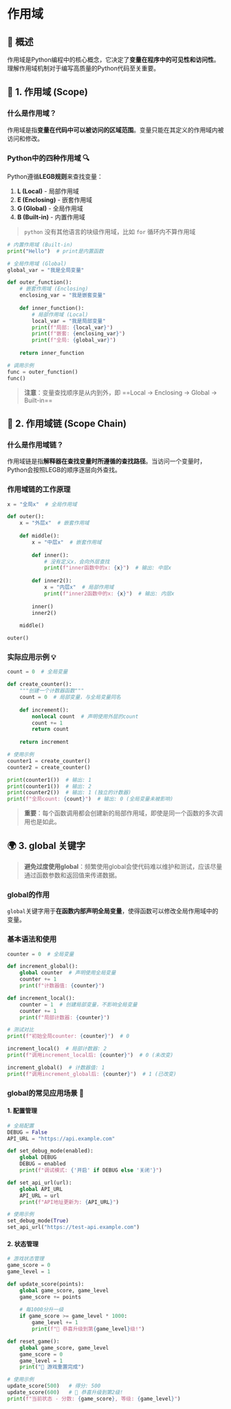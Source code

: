 # 作用域

## 🎯 概述

作用域是Python编程中的核心概念，它决定了**变量在程序中的可见性和访问性**。理解作用域机制对于编写高质量的Python代码至关重要。

## 📖 1. 作用域 (Scope)

### 什么是作用域？
作用域是指**变量在代码中可以被访问的区域范围**。变量只能在其定义的作用域内被访问和修改。

### Python中的四种作用域 🔍

Python遵循**LEGB规则**来查找变量：

1. **L (Local)** - 局部作用域
2. **E (Enclosing)** - 嵌套作用域
3. **G (Global)** - 全局作用域
4. **B (Built-in)** - 内置作用域

> `python` 没有其他语言的块级作用域，比如 `for` 循环内不算作用域

```python
# 内置作用域 (Built-in)
print("Hello")  # print是内置函数

# 全局作用域 (Global)
global_var = "我是全局变量"

def outer_function():
    # 嵌套作用域 (Enclosing)
    enclosing_var = "我是嵌套变量"
    
    def inner_function():
        # 局部作用域 (Local)
        local_var = "我是局部变量"
        print(f"局部: {local_var}")
        print(f"嵌套: {enclosing_var}")
        print(f"全局: {global_var}")
    
    return inner_function

# 调用示例
func = outer_function()
func()
```

> **注意**：变量查找顺序是从内到外，即 ==Local → Enclosing → Global → Built-in==

## 🔗 2. 作用域链 (Scope Chain)

### 什么是作用域链？
作用域链是指**解释器在查找变量时所遵循的查找路径**。当访问一个变量时，Python会按照LEGB的顺序逐层向外查找。

### 作用域链的工作原理

```python
x = "全局x"  # 全局作用域

def outer():
    x = "外层x"  # 嵌套作用域
    
    def middle():
        x = "中层x"  # 嵌套作用域
        
        def inner():
            # 没有定义x，会向外层查找
            print(f"inner函数中的x: {x}")  # 输出: 中层x
            
        def inner2():
            x = "内层x"  # 局部作用域
            print(f"inner2函数中的x: {x}")  # 输出: 内层x
            
        inner()
        inner2()
    
    middle()

outer()
```

### 实际应用示例 💡

```python
count = 0  # 全局变量

def create_counter():
    """创建一个计数器函数"""
    count = 0  # 局部变量，与全局变量同名
    
    def increment():
        nonlocal count  # 声明使用外层的count
        count += 1
        return count
    
    return increment

# 使用示例
counter1 = create_counter()
counter2 = create_counter()

print(counter1())  # 输出: 1
print(counter1())  # 输出: 2
print(counter2())  # 输出: 1 (独立的计数器)
print(f"全局count: {count}")  # 输出: 0 (全局变量未被影响)
```

> **重要**：每个函数调用都会创建新的局部作用域，即使是同一个函数的多次调用也是如此。

## 🌍 3. global 关键字

> **避免过度使用global**：频繁使用global会使代码难以维护和测试，应该尽量通过函数参数和返回值来传递数据。

### global的作用
`global`关键字用于**在函数内部声明全局变量**，使得函数可以修改全局作用域中的变量。

### 基本语法和使用

```python
counter = 0  # 全局变量

def increment_global():
    global counter  # 声明使用全局变量
    counter += 1
    print(f"计数器值: {counter}")

def increment_local():
    counter = 1  # 创建局部变量，不影响全局变量
    counter += 1
    print(f"局部计数器: {counter}")

# 测试对比
print(f"初始全局counter: {counter}")  # 0

increment_local()  # 局部计数器: 2
print(f"调用increment_local后: {counter}")  # 0 (未改变)

increment_global()  # 计数器值: 1  
print(f"调用increment_global后: {counter}")  # 1 (已改变)
```

### global的常见应用场景 🎪

#### 1. 配置管理
```python
# 全局配置
DEBUG = False
API_URL = "https://api.example.com"

def set_debug_mode(enabled):
    global DEBUG
    DEBUG = enabled
    print(f"调试模式: {'开启' if DEBUG else '关闭'}")

def set_api_url(url):
    global API_URL
    API_URL = url
    print(f"API地址更新为: {API_URL}")

# 使用示例
set_debug_mode(True)
set_api_url("https://test-api.example.com")
```

#### 2. 状态管理
```python
# 游戏状态管理
game_score = 0
game_level = 1

def update_score(points):
    global game_score, game_level
    game_score += points
    
    # 每1000分升一级
    if game_score >= game_level * 1000:
        game_level += 1
        print(f"🎉 恭喜升级到第{game_level}级!")

def reset_game():
    global game_score, game_level
    game_score = 0
    game_level = 1
    print("🔄 游戏重置完成")

# 使用示例
update_score(500)   # 得分: 500
update_score(600)   # 🎉 恭喜升级到第2级!
print(f"当前状态 - 分数: {game_score}, 等级: {game_level}")
```
